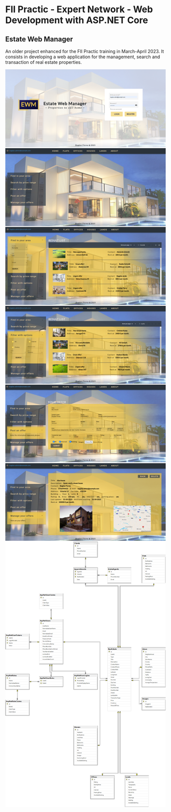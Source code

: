 # FII Practic - Expert Network - Web Development with ASP.NET Core
## Estate Web Manager

An older project enhanced for the FII Practic training in March-April 2023.
It consists in developing a web application for the management,
 search and transaction of real estate properties.
 
 ![Landing page](landing-page.png)
 ![Main view](main-view.png)
 ![Search view](search-view.png)
 ![Search with options](search-with-options.png)
 ![Post offer](post-offer-view.png)
 ![Your offer](your-offer-view.png)
 ![DB-diagram](db-diagram.png)
